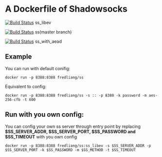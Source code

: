 # A Dockerfile of Shadowsocks

[![Build Status](https://www.travis-ci.com/fredliang44/ss_docker.svg?token=5wuv7PxwSnfBsUFxLVYq&branch=ss_libev)](https://www.travis-ci.com/fredliang44/ss_docker) ss_libev

[![Build Status](https://www.travis-ci.com/fredliang44/ss_docker.svg?token=5wuv7PxwSnfBsUFxLVYq&branch=master)](https://www.travis-ci.com/fredliang44/ss_docker) ss(master branch)

[![Build Status](https://www.travis-ci.com/fredliang44/ss_docker.svg?token=5wuv7PxwSnfBsUFxLVYq&branch=ss_with_aead)](https://www.travis-ci.com/fredliang44/ss_docker) ss_with_aead

## Example

You can run with default conifig:

    docker run -p 8388:8388 fredliang/ss

Equivalent to config:

    docker run -p 8388:8388 fredliang/ss -s :: -p 8388 -k password -m aes-256-cfb -t 600

## Run with you own config:

You can config your own ss server through entry point by replacing **$SS_SERVER_ADDR, $SS_SERVER_PORT, $SS_PASSWORD and $SS_TIMEOUT** with you own config


    docker run -p 8388:8388 fredliang/ss:ss_libev -s $SS_SERVER_ADDR -p $SS_SERVER_PORT -k $SS_PASSWORD -m $SS_METHOD -t $SS_TIMEOUT
